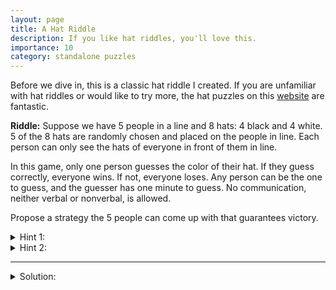 ```yaml
---
layout: page
title: A Hat Riddle
description: If you like hat riddles, you'll love this. 
importance: 10
category: standalone puzzles
---
```

Before we dive in, this is a classic hat riddle I created. If you are unfamiliar with hat riddles or would like to try more, the hat puzzles on this [website](https://www.wikiwand.com/en/Induction_puzzles#/Basic_Hat_Puzzle) are fantastic.

**Riddle:**
Suppose we have 5 people in a line and 8 hats: 4 black and 4 white. 5 of the 8 hats are randomly chosen and placed on the people in line. Each person can only see the hats of everyone in front of them in line. 

In this game, only one person guesses the color of their hat. If they guess correctly, everyone wins. If not, everyone loses. Any person can be the one to guess, and the guesser has one minute to guess. No communication, neither verbal or nonverbal, is allowed. 

Propose a strategy the 5 people can come up with that guarantees victory. 

<details>
<summary>
Hint 1:
</summary>

Everyone can keep track of the time.

</details>

<details>
<summary>
Hint 2:
</summary>

A similar riddle: <a href='https://www.popularmechanics.com/science/math/a24100/riddle-of-the-week-5/'>www.popularmechanics.com/science/math/a24100/riddle-of-the-week-5</a>
</details>

---

<details>
<summary>
Solution:
</summary>

<p> For simplicity, I'll refer to people by their position in line (starting with 1, ending with 5). Everyone gets a turn of 15 seconds. First, 5 can announce their color by process of elimination if everyone in front of them, i.e. 1-4, all have the same color of hat. </p> 

<p> If 5 doesn't guess within the first 15 seconds of the game, then 4 knows someone in front of 5 doesn't have the same color hat on. If everyone in front of 4 is wearing the same color hat, then 4 knows they should say the opposite color. If 4 doesn't say anything within the next 15 seconds, then 3 knows that someone in 1-3 has a different-colored hat on. If 3 sees 1-2 have the same color hat, then 3 should pick the opposite color. Finally, if 15 seconds are left over and nobody has announced their color, then 2 should announce the opposite color of 1's hat. </p>

</details>
